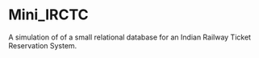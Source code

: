 # Mini_IRCTC
A simulation of of a small relational database for an Indian Railway Ticket Reservation System.
